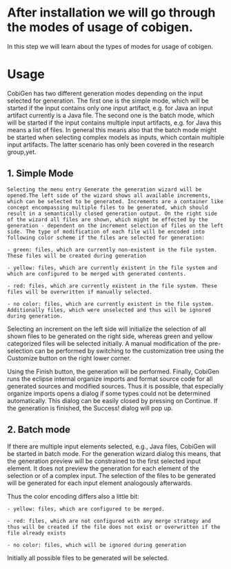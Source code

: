 After installation we will go through the modes of usage of cobigen.
====
In this step we will learn about the types of modes for usage of cobigen.


# Usage
CobiGen has two different generation modes depending on the input selected for generation. The first one is the simple mode, which will be started if the input contains only one input artifact, e.g. for Java an input artifact currently is a Java file. The second one is the batch mode, which will be started if the input contains multiple input artifacts, e.g. for Java this means a list of files. In general this means also that the batch mode might be started when selecting complex models as inputs, which contain multiple input artifacts. The latter scenario has only been covered in the research group,yet.

## 1. Simple Mode
    Selecting the menu entry Generate​ the generation wizard will be opened.The left side of the wizard shows all available increments, which can be selected to be generated. Increments are a container like concept encompassing multiple files to be generated, which should result in a semantically closed generation output. On the right side of the wizard all files are shown, which might be effected by the generation - dependent on the increment selection of files on the left side. The type of modification of each file will be encoded into following color scheme if the files are selected for generation:

    - green: files, which are currently non-existent in the file system. These files will be created during generation

    - yellow: files, which are currently existent in the file system and which are configured to be merged with generated contents.

    - red: files, which are currently existent in the file system. These files will be overwritten if manually selected.

    - no color: files, which are currently existent in the file system. Additionally files, which were unselected and thus will be ignored during generation.

Selecting an increment on the left side will initialize the selection of all shown files to be generated on the right side, whereas green and yellow categorized files will be selected initially. A manual modification of the pre-selection can be performed by switching to the customization tree using the Customize button on the right lower corner.

Using the Finish button, the generation will be performed. Finally, CobiGen runs the eclipse internal organize imports and format source code for all generated sources and modified sources. Thus it is possible, that especially organize imports opens a dialog if some types could not be determined automatically. This dialog can be easily closed by pressing on Continue. If the generation is finished, the Success! dialog will pop up.

## 2. Batch mode
If there are multiple input elements selected, e.g., Java files, CobiGen will be started in batch mode. For the generation wizard dialog this means, that the generation preview will be constrained to the first selected input element. It does not preview the generation for each element of the selection or of a complex input. The selection of the files to be generated will be generated for each input element analogously afterwards.

Thus the color encoding differs also a little bit:

    - yellow: files, which are configured to be merged.

    - red: files, which are not configured with any merge strategy and thus will be created if the file does not exist or overwritten if the file already exists

    - no color: files, which will be ignored during generation

Initially all possible files to be generated will be selected.




